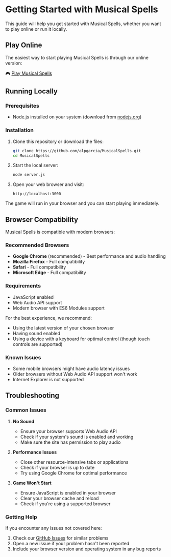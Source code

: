# Getting Started with Musical Spells

This guide will help you get started with Musical Spells, whether you want to play online or run it locally.

## Play Online

The easiest way to start playing Musical Spells is through our online version:

🎮 [Play Musical Spells](https://alpgarcia.github.io/MusicalSpells/)

## Running Locally

### Prerequisites

- Node.js installed on your system (download from [nodejs.org](https://nodejs.org/))

### Installation

1. Clone this repository or download the files:
   ```bash
   git clone https://github.com/alpgarcia/MusicalSpells.git
   cd MusicalSpells
   ```

2. Start the local server:
   ```bash
   node server.js
   ```

3. Open your web browser and visit:
   ```
   http://localhost:3000
   ```

The game will run in your browser and you can start playing immediately.

## Browser Compatibility

Musical Spells is compatible with modern browsers:

### Recommended Browsers
- **Google Chrome** (recommended) - Best performance and audio handling
- **Mozilla Firefox** - Full compatibility
- **Safari** - Full compatibility
- **Microsoft Edge** - Full compatibility

### Requirements
- JavaScript enabled
- Web Audio API support
- Modern browser with ES6 Modules support

For the best experience, we recommend:
- Using the latest version of your chosen browser
- Having sound enabled
- Using a device with a keyboard for optimal control (though touch controls are supported)

### Known Issues
- Some mobile browsers might have audio latency issues
- Older browsers without Web Audio API support won't work
- Internet Explorer is not supported

## Troubleshooting

### Common Issues

1. **No Sound**
   - Ensure your browser supports Web Audio API
   - Check if your system's sound is enabled and working
   - Make sure the site has permission to play audio

2. **Performance Issues**
   - Close other resource-intensive tabs or applications
   - Check if your browser is up to date
   - Try using Google Chrome for optimal performance

3. **Game Won't Start**
   - Ensure JavaScript is enabled in your browser
   - Clear your browser cache and reload
   - Check if you're using a supported browser

### Getting Help

If you encounter any issues not covered here:
1. Check our [GitHub Issues](https://github.com/alpgarcia/MusicalSpells/issues) for similar problems
2. Open a new issue if your problem hasn't been reported
3. Include your browser version and operating system in any bug reports